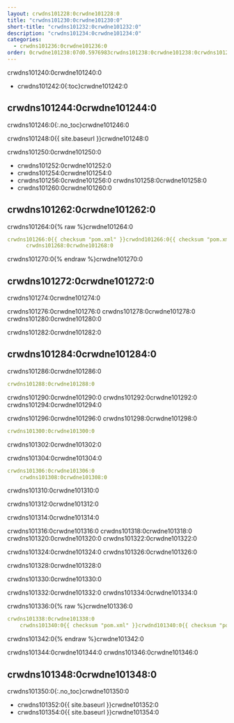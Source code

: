 ```yaml
---
layout: crwdns101228:0crwdne101228:0
title: "crwdns101230:0crwdne101230:0"
short-title: "crwdns101232:0crwdne101232:0"
description: "crwdns101234:0crwdne101234:0"
categories:
  - crwdns101236:0crwdne101236:0
order: 0crwdne101238:07d0.5976983crwdns101238:0crwdne101238:0crwdns101238:0crwdne101238:0
---
```

crwdns101240:0crwdne101240:0

- crwdns101242:0{:toc}crwdne101242:0

## crwdns101244:0crwdne101244:0

crwdns101246:0{:.no_toc}crwdne101246:0

crwdns101248:0{{ site.baseurl }}crwdne101248:0

crwdns101250:0crwdne101250:0

- crwdns101252:0crwdne101252:0
- crwdns101254:0crwdne101254:0 
- crwdns101256:0crwdne101256:0 crwdns101258:0crwdne101258:0 
- crwdns101260:0crwdne101260:0

## crwdns101262:0crwdne101262:0

crwdns101264:0{% raw %}crwdne101264:0

```yaml
crwdns101266:0{{ checksum "pom.xml" }}crwdnd101266:0{{ checksum "pom.xml" }}crwdne101266:0 
      crwdns101268:0crwdne101268:0    
```

crwdns101270:0{% endraw %}crwdne101270:0

## crwdns101272:0crwdne101272:0

crwdns101274:0crwdne101274:0

crwdns101276:0crwdne101276:0 crwdns101278:0crwdne101278:0 crwdns101280:0crwdne101280:0

crwdns101282:0crwdne101282:0

## crwdns101284:0crwdne101284:0

crwdns101286:0crwdne101286:0

```yaml
crwdns101288:0crwdne101288:0
```

crwdns101290:0crwdne101290:0 crwdns101292:0crwdne101292:0 crwdns101294:0crwdne101294:0

crwdns101296:0crwdne101296:0 crwdns101298:0crwdne101298:0

```yaml
crwdns101300:0crwdne101300:0
```

crwdns101302:0crwdne101302:0

crwdns101304:0crwdne101304:0

```yaml
crwdns101306:0crwdne101306:0
    crwdns101308:0crwdne101308:0
```

crwdns101310:0crwdne101310:0

crwdns101312:0crwdne101312:0

crwdns101314:0crwdne101314:0

crwdns101316:0crwdne101316:0 crwdns101318:0crwdne101318:0 crwdns101320:0crwdne101320:0 crwdns101322:0crwdne101322:0

<div class="alert alert-info" role="alert">
  crwdns101324:0crwdne101324:0 crwdns101326:0crwdne101326:0
</div>

crwdns101328:0crwdne101328:0

crwdns101330:0crwdne101330:0

crwdns101332:0crwdne101332:0 crwdns101334:0crwdne101334:0

crwdns101336:0{% raw %}crwdne101336:0

```yaml
crwdns101338:0crwdne101338:0
    crwdns101340:0{{ checksum "pom.xml" }}crwdnd101340:0{{ checksum "pom.xml" }}crwdne101340:0
```

crwdns101342:0{% endraw %}crwdne101342:0

crwdns101344:0crwdne101344:0 crwdns101346:0crwdne101346:0

## crwdns101348:0crwdne101348:0

crwdns101350:0{:.no_toc}crwdne101350:0

- crwdns101352:0{{ site.baseurl }}crwdne101352:0
- crwdns101354:0{{ site.baseurl }}crwdne101354:0